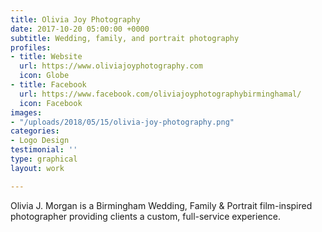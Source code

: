 ```yaml
---
title: Olivia Joy Photography
date: 2017-10-20 05:00:00 +0000
subtitle: Wedding, family, and portrait photography
profiles:
- title: Website
  url: https://www.oliviajoyphotography.com
  icon: Globe
- title: Facebook
  url: https://www.facebook.com/oliviajoyphotographybirminghamal/
  icon: Facebook
images:
- "/uploads/2018/05/15/olivia-joy-photography.png"
categories:
- Logo Design
testimonial: ''
type: graphical
layout: work

---
```

Olivia J. Morgan is a Birmingham Wedding, Family & Portrait film-inspired photographer providing clients a custom, full-service experience.